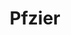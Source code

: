 ---
layout: member
title: Pfzier
description: is a drug company
img: /img/partners/partner1.png
program: BASc
status: Current
year_end: 
year_start: 2017
email: siang [at] alumni.ubc.ca
biography: >
  Ngai To recently graduated from UBC with distinction in chemical engineering (minor in computer science).
project: >
  Summer 2017 NSERC USRA project on machine learning and process control.
linkedin: https://www.linkedin.com/in/c-siang-lim-98535048
homepage: http://www.siang.ca 
---